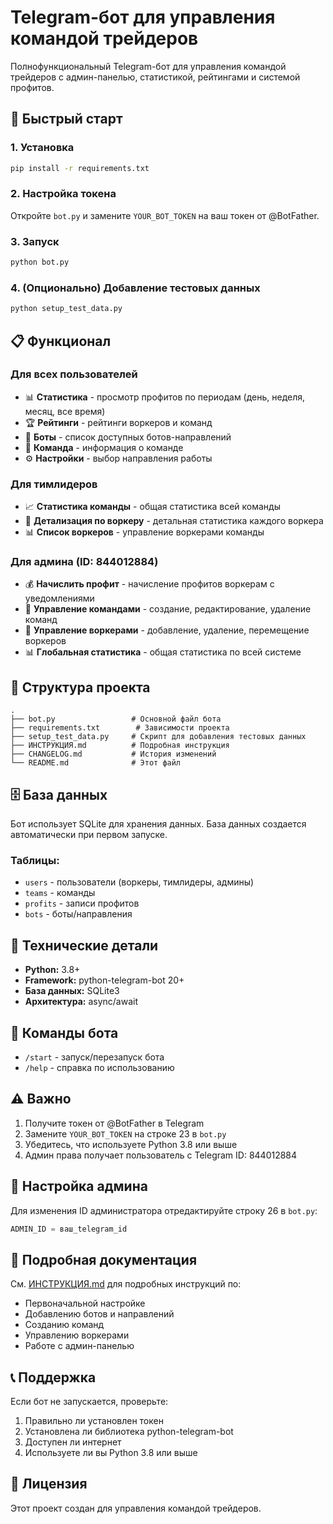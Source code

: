 # Telegram-бот для управления командой трейдеров

Полнофункциональный Telegram-бот для управления командой трейдеров с админ-панелью, статистикой, рейтингами и системой профитов.

## 🚀 Быстрый старт

### 1. Установка
```bash
pip install -r requirements.txt
```

### 2. Настройка токена
Откройте `bot.py` и замените `YOUR_BOT_TOKEN` на ваш токен от @BotFather.

### 3. Запуск
```bash
python bot.py
```

### 4. (Опционально) Добавление тестовых данных
```bash
python setup_test_data.py
```

## 📋 Функционал

### Для всех пользователей
- 📊 **Статистика** - просмотр профитов по периодам (день, неделя, месяц, все время)
- 🏆 **Рейтинги** - рейтинги воркеров и команд
- 🤖 **Боты** - список доступных ботов-направлений
- 👥 **Команда** - информация о команде
- ⚙️ **Настройки** - выбор направления работы

### Для тимлидеров
- 📈 **Статистика команды** - общая статистика всей команды
- 👤 **Детализация по воркеру** - детальная статистика каждого воркера
- 📊 **Список воркеров** - управление воркерами команды

### Для админа (ID: 844012884)
- 💰 **Начислить профит** - начисление профитов воркерам с уведомлениями
- 👥 **Управление командами** - создание, редактирование, удаление команд
- 👤 **Управление воркерами** - добавление, удаление, перемещение воркеров
- 📊 **Глобальная статистика** - общая статистика по всей системе

## 📁 Структура проекта

```
.
├── bot.py                 # Основной файл бота
├── requirements.txt        # Зависимости проекта
├── setup_test_data.py     # Скрипт для добавления тестовых данных
├── ИНСТРУКЦИЯ.md          # Подробная инструкция
├── CHANGELOG.md           # История изменений
└── README.md              # Этот файл
```

## 🗄️ База данных

Бот использует SQLite для хранения данных. База данных создается автоматически при первом запуске.

### Таблицы:
- `users` - пользователи (воркеры, тимлидеры, админы)
- `teams` - команды
- `profits` - записи профитов
- `bots` - боты/направления

## 🔧 Технические детали

- **Python:** 3.8+
- **Framework:** python-telegram-bot 20+
- **База данных:** SQLite3
- **Архитектура:** async/await

## 📖 Команды бота

- `/start` - запуск/перезапуск бота
- `/help` - справка по использованию

## ⚠️ Важно

1. Получите токен от @BotFather в Telegram
2. Замените `YOUR_BOT_TOKEN` на строке 23 в `bot.py`
3. Убедитесь, что используете Python 3.8 или выше
4. Админ права получает пользователь с Telegram ID: 844012884

## 📝 Настройка админа

Для изменения ID администратора отредактируйте строку 26 в `bot.py`:
```python
ADMIN_ID = ваш_telegram_id
```

## 🎯 Подробная документация

См. [ИНСТРУКЦИЯ.md](ИНСТРУКЦИЯ.md) для подробных инструкций по:
- Первоначальной настройке
- Добавлению ботов и направлений
- Созданию команд
- Управлению воркерами
- Работе с админ-панелью

## 📞 Поддержка

Если бот не запускается, проверьте:
1. Правильно ли установлен токен
2. Установлена ли библиотека python-telegram-bot
3. Доступен ли интернет
4. Используете ли вы Python 3.8 или выше

## 📄 Лицензия

Этот проект создан для управления командой трейдеров.

